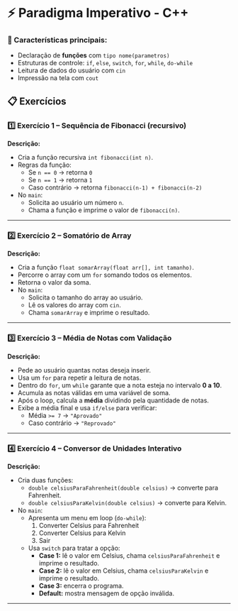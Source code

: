 # ⚡ Paradigma Imperativo - C++

### 🔑 Características principais:
- Declaração de **funções** com `tipo nome(parametros)`  
- Estruturas de controle: `if`, `else`, `switch`, `for`, `while`, `do-while`  
- Leitura de dados do usuário com `cin`  
- Impressão na tela com `cout`  

## 📋 Exercícios

### 1️⃣ Exercício 1 – Sequência de Fibonacci (recursivo)
**Descrição:**  
- Cria a função recursiva `int fibonacci(int n)`.  
- Regras da função:  
  - Se `n == 0` → retorna `0`  
  - Se `n == 1` → retorna `1`  
  - Caso contrário → retorna `fibonacci(n-1) + fibonacci(n-2)`  
- No `main`:  
  - Solicita ao usuário um número `n`.  
  - Chama a função e imprime o valor de `fibonacci(n)`.  

---

### 2️⃣ Exercício 2 – Somatório de Array
**Descrição:**  
- Cria a função `float somarArray(float arr[], int tamanho)`.  
- Percorre o array com um `for` somando todos os elementos.  
- Retorna o valor da soma.  
- No `main`:  
  - Solicita o tamanho do array ao usuário.  
  - Lê os valores do array com `cin`.  
  - Chama `somarArray` e imprime o resultado.  

---

### 3️⃣ Exercício 3 – Média de Notas com Validação
**Descrição:**  
- Pede ao usuário quantas notas deseja inserir.  
- Usa um `for` para repetir a leitura de notas.  
- Dentro do `for`, um `while` garante que a nota esteja no intervalo **0 a 10**.  
- Acumula as notas válidas em uma variável de soma.  
- Após o loop, calcula a **média** dividindo pela quantidade de notas.  
- Exibe a média final e usa `if/else` para verificar:  
  - Média `>= 7` → `"Aprovado"`  
  - Caso contrário → `"Reprovado"`  

---

### 4️⃣ Exercício 4 – Conversor de Unidades Interativo
**Descrição:**  
- Cria duas funções:  
  - `double celsiusParaFahrenheit(double celsius)` → converte para Fahrenheit.  
  - `double celsiusParaKelvin(double celsius)` → converte para Kelvin.  
- No `main`:  
  - Apresenta um menu em loop (`do-while`):  
    1. Converter Celsius para Fahrenheit  
    2. Converter Celsius para Kelvin  
    3. Sair  
  - Usa `switch` para tratar a opção:  
    - **Case 1:** lê o valor em Celsius, chama `celsiusParaFahrenheit` e imprime o resultado.  
    - **Case 2:** lê o valor em Celsius, chama `celsiusParaKelvin` e imprime o resultado.  
    - **Case 3:** encerra o programa.  
    - **Default:** mostra mensagem de opção inválida.  

---
